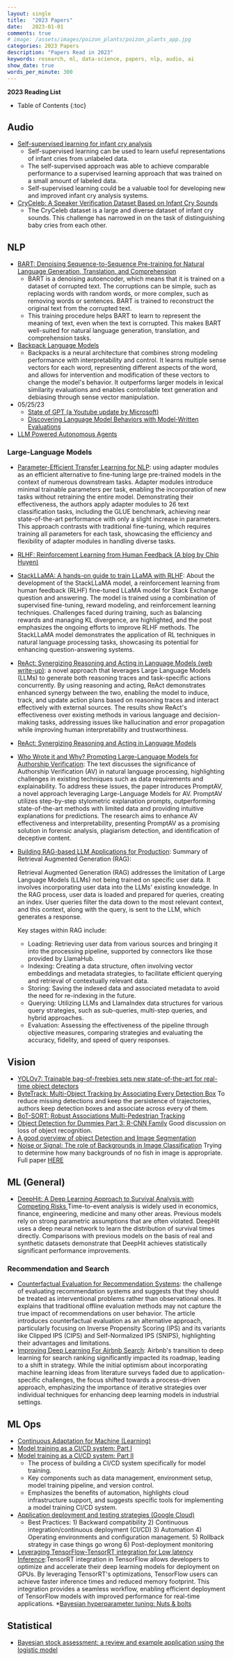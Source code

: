 ```yaml
---
layout: single
title:  "2023 Papers"
date:   2023-01-01
comments: true
# image: /assets/images/poizon_plants/poizon_plants_app.jpg
categories: 2023 Papers 
description: "Papers Read in 2023"
keywords: research, ml, data-science, papers, nlp, audio, ai
show_date: true
words_per_minute: 300
---
```


**2023 Reading List**

* Table of Contents
{:toc}

## Audio
* [Self-supervised learning for infant cry analysis](https://arxiv.org/abs/2305.01578")
    * Self-supervised learning can be used to learn useful representations of infant cries from unlabeled data.
    * The self-supervised approach was able to achieve comparable performance to a supervised learning approach that was trained on a small amount of labeled data.
    * Self-supervised learning could be a valuable tool for developing new and improved infant cry analysis systems.
* [CryCeleb: A Speaker Verification Dataset Based on Infant Cry Sounds](https://arxiv.org/abs/2305.00969")
    * The CryCeleb dataset is a large and diverse dataset of infant cry sounds. This challenge has narrowed in on the task of distinguishing baby cries from each other.

## NLP
* [BART: Denoising Sequence-to-Sequence Pre-training for Natural Language Generation, Translation, and Comprehension](https://arxiv.org/abs/1910.13461)
    * BART is a denoising autoencoder, which means that it is trained on a dataset of corrupted text. The corruptions can be simple, such as replacing words with random words, or more complex, such as removing words or sentences. BART is trained to reconstruct the original text from the corrupted text.
    * This training procedure helps BART to learn to represent the meaning of text, even when the text is corrupted. This makes BART well-suited for natural language generation, translation, and comprehension tasks.
* [Backpack Language Models](https://arxiv.org/abs/2305.16765)
    * Backpacks is a neural architecture that combines strong modeling performance with interpretability and control. It learns multiple sense vectors for each word, representing different aspects of the word, and allows for intervention and modification of these vectors to change the model's behavior. It outperforms larger models in lexical similarity evaluations and enables controllable text generation and debiasing through sense vector manipulation.
* 05/25/23
    * [State of GPT (a Youtube update by Microsoft)](https://www.youtube.com/watch?v=bZQun8Y4L2A&t=518s&ab_channel=MicrosoftDeveloper)
    * [Discovering Language Model Behaviors with Model-Written Evaluations](https://arxiv.org/abs/2212.09251)
* [LLM Powered Autonomous Agents](https://lilianweng.github.io/posts/2023-06-23-agent/)

### Large-Language Models
* [Parameter-Efficient Transfer Learning for NLP](http://proceedings.mlr.press/v97/houlsby19a/houlsby19a.pdf): using adapter modules as an efficient alternative to fine-tuning large pre-trained models in the context of numerous downstream tasks. Adapter modules introduce minimal trainable parameters per task, enabling the incorporation of new tasks without retraining the entire model. Demonstrating their effectiveness, the authors apply adapter modules to 26 text classification tasks, including the GLUE benchmark, achieving near state-of-the-art performance with only a slight increase in parameters. This approach contrasts with traditional fine-tuning, which requires training all parameters for each task, showcasing the efficiency and flexibility of adapter modules in handling diverse tasks.

* [RLHF: Reinforcement Learning from Human Feedback (A blog by Chip Huyen)](https://huyenchip.com/2023/05/02/rlhf.html)
* [StackLLaMA: A hands-on guide to train LLaMA with RLHF](https://huggingface.co/blog/stackllama): About the development of the StackLLaMA model, a reinforcement learning from human feedback (RLHF) fine-tuned LLaMA model for Stack Exchange question and answering. The model is trained using a combination of supervised fine-tuning, reward modeling, and reinforcement learning techniques. Challenges faced during training, such as balancing rewards and managing KL divergence, are highlighted, and the post emphasizes the ongoing efforts to improve RLHF methods. The StackLLaMA model demonstrates the application of RL techniques in natural language processing tasks, showcasing its potential for enhancing question-answering systems.
* [ReAct: Synergizing Reasoning and Acting in Language Models (web write-up)](https://react-lm.github.io/): a novel approach that leverages Large Language Models (LLMs) to generate both reasoning traces and task-specific actions concurrently. By using reasoning and acting, ReAct demonstrates enhanced synergy between the two, enabling the model to induce, track, and update action plans based on reasoning traces and interact effectively with external sources. The results show ReAct's effectiveness over existing methods in various language and decision-making tasks, addressing issues like hallucination and error propagation while improving human interpretability and trustworthiness.
* [ReAct: Synergizing Reasoning and Acting in Language Models](https://arxiv.org/abs/2210.03629)
* [Who Wrote it and Why? Prompting Large-Language Models for Authorship Verification](https://arxiv.org/pdf/2310.08123.pdf): The text discusses the significance of Authorship Verification (AV) in natural language processing, highlighting challenges in existing techniques such as data requirements and explainability. To address these issues, the paper introduces PromptAV, a novel approach leveraging Large-Language Models for AV. PromptAV utilizes step-by-step stylometric explanation prompts, outperforming state-of-the-art methods with limited data and providing intuitive explanations for predictions. The research aims to enhance AV effectiveness and interpretability, presenting PromptAV as a promising solution in forensic analysis, plagiarism detection, and identification of deceptive content.
* [Building RAG-based LLM Applications for Production](https://www.anyscale.com/blog/a-comprehensive-guide-for-building-rag-based-llm-applications-part-1): Summary of      Retrieval Augmented Generation (RAG):

    Retrieval Augmented Generation (RAG) addresses the limitation of Large Language Models (LLMs) not being trained on specific user data. It involves incorporating user data into the LLMs' existing knowledge. In the RAG process, user data is loaded and prepared for queries, creating an index. User queries filter the data down to the most relevant context, and this context, along with the query, is sent to the LLM, which generates a response.

    Key stages within RAG include:

    * Loading: Retrieving user data from various sources and bringing it into the processing pipeline, supported by connectors like those provided by LlamaHub.
    * Indexing: Creating a data structure, often involving vector embeddings and metadata strategies, to facilitate efficient querying and retrieval of contextually relevant data.
    * Storing: Saving the indexed data and associated metadata to avoid the need for re-indexing in the future.
    * Querying: Utilizing LLMs and LlamaIndex data structures for various query strategies, such as sub-queries, multi-step queries, and hybrid approaches.
    * Evaluation: Assessing the effectiveness of the pipeline through objective measures, comparing strategies and evaluating the accuracy, fidelity, and speed of query responses.

## Vision
* [YOLOv7: Trainable bag-of-freebies sets new state-of-the-art for real-time object detectors](https://arxiv.org/abs/2207.02696)
* [ByteTrack: Multi-Object Tracking by Associating Every Detection Box](https://arxiv.org/abs/2110.06864) To reduce missing detections and keep the persistence of trajectories, authors keep detection boxes and associate across every of them.
* [BoT-SORT: Robust Associations Multi-Pedestrian Tracking](https://arxiv.org/abs/2206.14651)
* [Object Detection for Dummies Part 3: R-CNN Family](https://lilianweng.github.io/posts/2017-12-31-object-recognition-part-3/) Good discussion on loss of object recognition.
* [A good overview of object Detection and Image Segmentation](https://www.oreilly.com/library/view/practical-machine-learning/9781098102357/ch04.html)
* [Noise or Signal: The role of Backgrounds in Image Classification](https://gradientscience.org/background/) Trying to determine how many backgrounds of no fish in image is appropriate. Full paper [HERE](https://arxiv.org/abs/2006.09994)

## ML (General)
* [DeepHit: A Deep Learning Approach to Survival Analysis with Competing Risks
](http://medianetlab.ee.ucla.edu/papers/AAAI_2018_DeepHit) Time-to-event analysis is widely used in economics, finance, engineering, medicine and many other areas. Previous models rely on strong parametric assumptions that are often violated. DeepHit uses a deep neural network to learn the distribution of survival times directly. Comparisons with previous models on the basis of real and synthetic datasets demonstrate that DeepHit achieves statistically significant performance improvements.

### Recommendation and Search
* [Counterfactual Evaluation for Recommendation Systems](https://eugeneyan.com/writing/counterfactual-evaluation/): the challenge of evaluating recommendation systems and suggests that they should be treated as interventional problems rather than observational ones. It explains that traditional offline evaluation methods may not capture the true impact of recommendations on user behavior. The article introduces counterfactual evaluation as an alternative approach, particularly focusing on Inverse Propensity Scoring (IPS) and its variants like Clipped IPS (CIPS) and Self-Normalized IPS (SNIPS), highlighting their advantages and limitations.
* [Improving Deep Learning For Airbnb Search](https://arxiv.org/pdf/2002.05515.pdf): Airbnb's transition to deep learning for search ranking significantly impacted its roadmap, leading to a shift in strategy. While the initial optimism about incorporating machine learning ideas from literature surveys faded due to application-specific challenges, the focus shifted towards a process-driven approach, emphasizing the importance of iterative strategies over individual techniques for enhancing deep learning models in industrial settings.

## ML Ops
* [Continuous Adaptation for Machine (Learning)](https://blog.tensorflow.org/2021/12/continuous-adaptation-for-machine.html)
* [Model training as a CI/CD system: Part I](https://cloud.google.com/blog/topics/developers-practitioners/model-training-cicd-system-part-i)
* [Model training as a CI/CD system: Part II](https://cloud.google.com/blog/topics/developers-practitioners/model-training-cicd-system-part-ii)
    * The process of building a CI/CD system specifically for model training.
    * Key components such as data management, environment setup, model training pipeline, and version control.
    * Emphasizes the benefits of automation, highlights cloud infrastructure support, and suggests specific tools for implementing a model training CI/CD system.
* [Application deployment and testing strategies (Google Cloud)](https://cloud.google.com/solutions/application-deployment-and-testing-strategies)
    * Best Practices: 1) Backward compatibility 2) Continuous integration/continuous deployment (CI/CD) 3) Automation 4) Operating environments and configuration management. 5) Rollback strategy in case things go wrong 6) Post-deployment monitoring
* [Leveraging TensorFlow-TensorRT integration for Low latency Inference](https://blog.tensorflow.org/2021/01/leveraging-tensorflow-tensorrt-integration.html):TensorRT integration in TensorFlow allows developers to optimize and accelerate their deep learning models for deployment on GPUs. By leveraging TensorRT's optimizations, TensorFlow users can achieve faster inference times and reduced memory footprint. This integration provides a seamless workflow, enabling efficient deployment of TensorFlow models with improved performance for real-time applications.
*[Bayesian hyperparameter tuning: Nuts & bolts](https://wandb.ai/site/articles/bayesian-hyperparameter-optimization-a-primer)

## Statistical
* [Bayesian stock assessment: a review and example application using the logistic model](https://watermark.silverchair.com/55-6-1031.pdf?token=AQECAHi208BE49Ooan9kkhW_Ercy7Dm3ZL_9Cf3qfKAc485ysgAAA1swggNXBgkqhkiG9w0BBwagggNIMIIDRAIBADCCAz0GCSqGSIb3DQEHATAeBglghkgBZQMEAS4wEQQMLx9G1vXE640UVIehAgEQgIIDDuVcAcoVq_sfbFu8CGHwHlYnMN-tbQb0neED632xB-3FiQ0-kQhsE5g0NRFg8gwNFssmYzIEeO6_4MGcdwX-mJrjT7_lnDBmJ7eETkYOW97K0674mc4BoQ4cIKgknvRaj3fMPPjGe_GDkr2vp8kOrSKxN8sAvBbxqOaDLVky_fyIhdVpX5pxHkbVxl30U4iY3wUNwGl2tuBv0atdLbNbocwpTpWCiiIlm1JjSDpDkdOyvoc9qYYg7pCh_gV45jMbNAHUktEJ_0OTcqnJYcvVWsqwjnkljnplWseVUhe6IgHGzN6juC5KuuB5Jciql8WZ7QQ5V7ju0Dn5YaUqk2G9y7EjxrEwcElx7ye48ZI2PmgEoLwMOiHMfV9iaNRsA9tErunzo2O0aH5ZT3MvCQZzcthfhTcx7j-vsRFxNj2Xnvkymp36xSKmF-7xjIzq2N2QuibF9bzFeOlzW3aIXtDhjZE99EG2EQmqcggTpUFyiXftzh0hBwFHLkygWx2oUMyI0sSYt-02MYrR8G2f_FSLEtUzKTKJ-Efuth9nm-4hLOvciBQkY_SnTvHqlAXy4wENtdXalYb5GDHN_07a92wpTm6pTL4BlgZwCj4MnLMwfnfUUSrJR4L20cKNSClQqE7hy_msylSEw_zYveyN-Pp9Sh7U1RQpqy_12Bp_UIqP5IsXTjAhX3Kg2UvuMNcmIZGUvYBludcopl1LWIafj_30RBY3BjCmVFGitP-hqa_veAmPx8rq7uTmlDN8IEeWz7TqsJEOlC6Y7sehB5zeKJORfNyjtXfzO-ImwLlk6kQm6aoUSHlHHRKNns-j76Ezhx6MCZ-Yr03gBRO1bz4dImQK7Euvf3dSVOT87QLsRTNyH5pEFe94TS90348PTXluxGy4FAqndt_rxc2epL2at7bHwGD_h3jcQzlXcVyekFzdFyFL5dh8qKRD4IPK7D203hD8U4UK-XoOUalY269vFMYuaNES3oosBQ4sugYMU7yH_IpMuoIZVG6kEhDyJ7sEBKm--AD9ggUqkLkT2_TC3ll6)